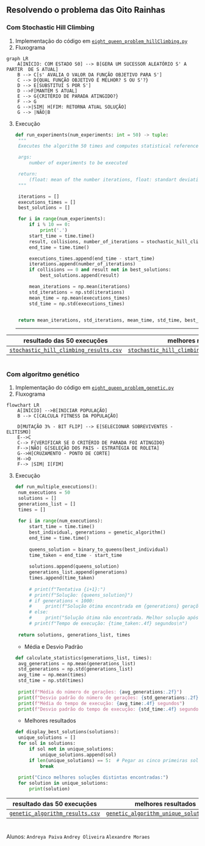 ## Resolvendo o problema das Oito Rainhas 
### Com Stochastic Hill Climbing

1. Implementação do código em [`eight_queen_problem_hillClimbing.py`](https://github.com/andreyabpaiva/stochastic-hill-climbing-genetic/blob/main/eight_queen_problem_hillClimbing.py)
2. Fluxograma
  ```mermaid
  graph LR
      A[INÍCIO: COM ESTADO S0] --> B[GERA UM SUCESSOR ALEATÓRIO S' A PARTIR  DE S ATUAL]
      B --> C[s' AVALIA O VALOR DA FUNÇÃO OBJETIVO PARA S']
      C --> D{QUAL FUNÇÃO OBJETIVO É MELHOR? S OU S'?}
      D --> E[SUBSTITUI S POR S']
      D -->F[MANTÉM S ATUAL]
      E --> G{CRITÉRIO DE PARADA ATINGIDO?}
      F --> G
      G -->|SIM| H[FIM: RETORNA ATUAL SOLUÇÃO]
      G --> |NÃO|B
  ```
3. Execução 
   
   ```python
   def run_experiments(num_experiments: int = 50) -> tuple:
    """
    Executes the algorithm 50 times and computes statistical references

    args: 
        number of experiments to be executed

    return:
        (float: mean of the number iterations, float: standart deviation of the number of iterations, float: mean of the time of executions of the function, float: standart deviation of the number of executions of the function)
    """

    iterations = []
    executions_times = []
    best_solutions = []

    for i in range(num_experiments):
        if i % 10 == 0:
            print('.')
        start_time = time.time()
        result, collisions, number_of_iterations = stochastic_hill_climbing()
        end_time = time.time()

        executions_times.append(end_time - start_time)
        iterations.append(number_of_iterations)
        if collisions == 0 and result not in best_solutions:
            best_solutions.append(result)

        mean_iterations = np.mean(iterations)
        std_iterations = np.std(iterations)
        mean_time = np.mean(executions_times)
        std_time = np.std(executions_times)


    return mean_iterations, std_iterations, mean_time, std_time, best_solutions
   ```
   ---
 | resultado das 50 execuções   | melhores resultados |
| ------------- | ------------- |
| [`stochastic_hill_climbing_results.csv`](https://github.com/andreyabpaiva/stochastic-hill-climbing-genetic/blob/main/hill_climbing_results/stochastic_hill_climbing_results.csv)  | [`stochastic_hill_climbing_unique_solutions.csv`](https://github.com/andreyabpaiva/stochastic-hill-climbing-genetic/blob/main/hill_climbing_results/stochastic_hill_climbing_unique_solutions.csv)   |

#  

### Com algoritmo genético
1. Implementação do código em [`eight_queen_problem_genetic.py`](https://github.com/andreyabpaiva/stochastic-hill-climbing-genetic/blob/main/eight_queen_problem_genetic.py)
2. Fluxograma
  ```mermaid
  flowchart LR
      A[INÍCIO] -->B[INICIAR POPULAÇÃO]
      B --> C[CALCULA FITNESS DA POPULAÇÃO]
  
      D[MUTAÇÃO 3% - BIT FLIP] --> E[SELECIONAR SOBREVIVENTES - ELITISMO] 
      E-->C
      C--> F{VERIFICAR SE O CRITÉRIO DE PARADA FOI ATINGIDO}
      F-->|NÃO| G[SELEÇÃO DOS PAIS - ESTRATÉGIA DE ROLETA]
      G-->H[CRUZAMENTO - PONTO DE CORTE]
      H-->D
      F--> |SIM| I[FIM]
  ```
3. Execução
   ```python
   def run_multiple_executions():
    num_executions = 50
    solutions = []
    generations_list = []
    times = []
    
    for i in range(num_executions):
        start_time = time.time()
        best_individual, generations = genetic_algorithm()
        end_time = time.time()
        
        queens_solution = binary_to_queens(best_individual)
        time_taken = end_time - start_time
        
        solutions.append(queens_solution)
        generations_list.append(generations)
        times.append(time_taken)
        
        # print(f"Tentativa {i+1}:")
        # print(f"Solução: {queens_solution}")
        # if generations < 1000:
        #     print(f"Solução ótima encontrada em {generations} gerações.")
        # else:
        #     print("Solução ótima não encontrada. Melhor solução após 1000 gerações.")
        # print(f"Tempo de execução: {time_taken:.4f} segundos\n")
    
    return solutions, generations_list, times
   ```
   - Média e Desvio Padrão
   ```python
   def calculate_statistics(generations_list, times):
    avg_generations = np.mean(generations_list)
    std_generations = np.std(generations_list)
    avg_time = np.mean(times)
    std_time = np.std(times)
    
    print(f"Média do número de gerações: {avg_generations:.2f}")
    print(f"Desvio padrão do número de gerações: {std_generations:.2f}")
    print(f"Média do tempo de execução: {avg_time:.4f} segundos")
    print(f"Desvio padrão do tempo de execução: {std_time:.4f} segundos")
   ```

    - Melhores resultados
   ```python
   def display_best_solutions(solutions):
    unique_solutions = []
    for sol in solutions:
        if sol not in unique_solutions:
            unique_solutions.append(sol)
        if len(unique_solutions) == 5:  # Pegar as cinco primeiras soluções únicas
            break
    
    print("Cinco melhores soluções distintas encontradas:")
    for solution in unique_solutions:
        print(solution)
   ```
 | resultado das 50 execuções   | melhores resultados |
| ------------- | ------------- |
| [`genetic_algorithm_results.csv`](https://github.com/andreyabpaiva/stochastic-hill-climbing-genetic/blob/main/genetic_results/genetic_algorithm_results.csv) | [`genetic_algorithm_unique_solutions.csv`](https://github.com/andreyabpaiva/stochastic-hill-climbing-genetic/blob/main/genetic_results/genetic_algorithm_unique_solutions.csv)  |

#
Alunos: 
`Andreya Paiva`
`Andrey Oliveira`
`Alexandre Moraes`
